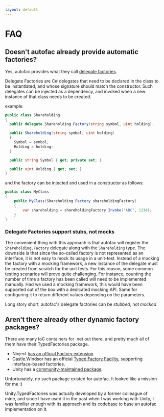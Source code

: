 ```yaml
---
layout: default
---
```

# FAQ

## Doesn't autofac already provide automatic factories?
Yes, autofac provides what they call [delegate factories](http://autofac.readthedocs.io/en/latest/advanced/delegate-factories.html).

Delegate Factories are C# delegates that need to be declared in the class to be instantiated, and whose signature should match the constructor. Such delegates can be injected as a dependency, and invoked when a new instance of that class needs to be created.

example:
```csharp
public class Shareholding
{
  public delegate Shareholding Factory(string symbol, uint holding);

  public Shareholding(string symbol, uint holding)
  {
    Symbol = symbol;
    Holding = holding;
  }

  public string Symbol { get; private set; }

  public uint Holding { get; set; }
}
```
and the factory can be injected and used in a constructor as follows:

```csharp
public class MyClass
{
	public MyClass(Shareholding.Factory shareholdingFactory)
	{
		var shareholding = shareholdingFactory.Invoke("ABC", 1234);
	}
}
```
### Delegate Factories support stubs, not mocks
The convenient thing with this approach is that autofac will register the ``Shareholding.Factory`` delegate along with the ``Shareholding`` type. The downside is that since the so-called factory is not represented as an interface, it is not easy to mock its usage in a unit-test. Instead of a mocking the factory with a mocking framework, a new instance of the delegate must be created from scratch for the unit tests. For this reason, some common testing scenarios will prove quite challenging. For instance, counting the number of time a factory has been called will need to be implemented manually. Had we used a mocking framework, this would have been supported out of the box with a dedicated mocking API. Same for configuring it to return different values depending on the parameters.

Long story short, autofac's delegate factories can be _stubbed_, not _mocked_.

## Aren't there already other dynamic factory packages?
There are many IoC containers for .net out there, and pretty much all of them have their TypedFactories package.

- Ninject [has an official Factory extension](https://github.com/ninject/Ninject.Extensions.Factory).
- Castle.Windsor has an official [Typed Factory Facility](https://github.com/castleproject/Windsor/blob/master/docs/typed-factory-facility-interface-based.md), supporting interface-based factories.
- Unity has a [community-maintained package](https://github.com/PombeirP/Unity.TypedFactories).

Unfortunately, no such package existed for autofac. It looked like a mission for me :)

Unity.TypedFactories was actually developed by a former colleague of mine, and since I have used it in the past when I was working with Unity, I was familiar enough with its approach and its codebase to base an autofac implementation on it.
